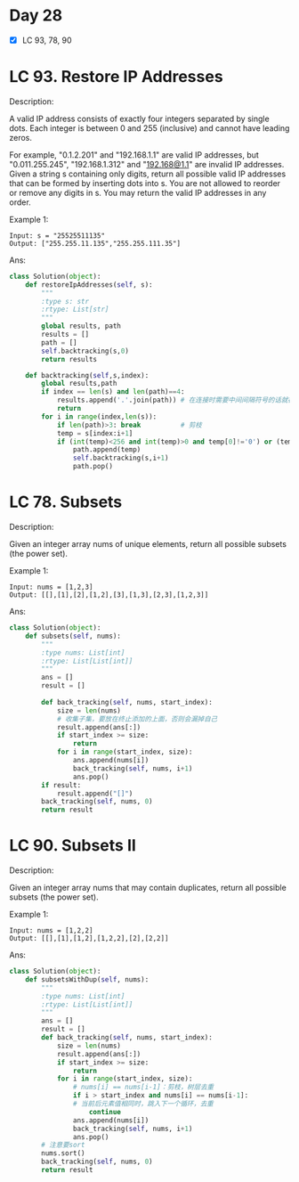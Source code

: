 # Day 28

- [x] LC 93, 78, 90

# LC 93. Restore IP Addresses

Description:

A valid IP address consists of exactly four integers separated by single dots. Each integer is between 0 and 255 (inclusive) and cannot have leading zeros.

For example, "0.1.2.201" and "192.168.1.1" are valid IP addresses, but "0.011.255.245", "192.168.1.312" and "192.168@1.1" are invalid IP addresses.
Given a string s containing only digits, return all possible valid IP addresses that can be formed by inserting dots into s. You are not allowed to reorder or remove any digits in s. You may return the valid IP addresses in any order.

 
Example 1:

```
Input: s = "25525511135"
Output: ["255.255.11.135","255.255.111.35"]
```

Ans:

```py
class Solution(object):
    def restoreIpAddresses(self, s):
        """
        :type s: str
        :rtype: List[str]
        """
        global results, path
        results = []
        path = []
        self.backtracking(s,0)
        return results

    def backtracking(self,s,index):
        global results,path
        if index == len(s) and len(path)==4:
            results.append('.'.join(path)) # 在连接时需要中间间隔符号的话就在''中间写上对应的间隔符
            return
        for i in range(index,len(s)):
            if len(path)>3: break          # 剪枝
            temp = s[index:i+1]
            if (int(temp)<256 and int(temp)>0 and temp[0]!='0') or (temp=='0'):
                path.append(temp)
                self.backtracking(s,i+1)
                path.pop() 
```

# LC 78. Subsets

Description:

Given an integer array nums of unique elements, return all possible subsets (the power set).

Example 1:

```
Input: nums = [1,2,3]
Output: [[],[1],[2],[1,2],[3],[1,3],[2,3],[1,2,3]]
```

Ans:

```py
class Solution(object):
    def subsets(self, nums):
        """
        :type nums: List[int]
        :rtype: List[List[int]]
        """
        ans = []
        result = []
    
        def back_tracking(self, nums, start_index):
            size = len(nums)
            # 收集子集，要放在终止添加的上面，否则会漏掉自己
            result.append(ans[:])
            if start_index >= size:
                return
            for i in range(start_index, size):
                ans.append(nums[i])
                back_tracking(self, nums, i+1)
                ans.pop()
        if result:
            result.append("[]")
        back_tracking(self, nums, 0)
        return result
```

# LC 90. Subsets II

Description:

Given an integer array nums that may contain duplicates, return all possible subsets (the power set).

Example 1:

```
Input: nums = [1,2,2]
Output: [[],[1],[1,2],[1,2,2],[2],[2,2]]
```

Ans:
```py
class Solution(object):
    def subsetsWithDup(self, nums):
        """
        :type nums: List[int]
        :rtype: List[List[int]]
        """
        ans = []
        result = []
        def back_tracking(self, nums, start_index):
            size = len(nums)
            result.append(ans[:])
            if start_index >= size:
                return
            for i in range(start_index, size):
                # nums[i] == nums[i-1]：剪枝，树层去重
                if i > start_index and nums[i] == nums[i-1]:
                # 当前后元素值相同时，跳入下一个循环，去重
                    continue
                ans.append(nums[i])
                back_tracking(self, nums, i+1)
                ans.pop()
        # 注意要sort
        nums.sort()
        back_tracking(self, nums, 0)
        return result
```